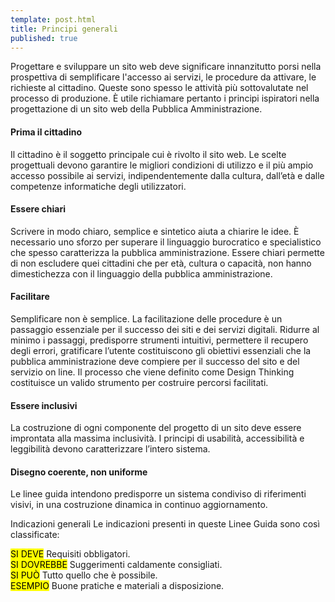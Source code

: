```yaml
---
template: post.html
title: Principi generali
published: true
---
```


Progettare e sviluppare un sito web deve significare innanzitutto porsi nella prospettiva di semplificare l'accesso ai servizi, le procedure da attivare, le richieste al cittadino. 
Queste sono spesso le attività più sottovalutate nel processo di produzione.
È utile richiamare pertanto i principi ispiratori nella progettazione di un sito web della Pubblica Amministrazione.

#### Prima il cittadino
Il cittadino è il soggetto principale cui è rivolto il sito web.
Le scelte progettuali devono garantire le migliori condizioni di utilizzo e il più ampio accesso possibile ai servizi, indipendentemente dalla cultura, dall’età e dalle competenze informatiche degli utilizzatori.

#### Essere chiari
Scrivere in modo chiaro, semplice e sintetico aiuta a chiarire le idee. È necessario uno sforzo per superare il linguaggio 
burocratico e specialistico che spesso caratterizza la pubblica amministrazione. Essere chiari permette di non escludere quei cittadini che per età, cultura o capacità, non hanno dimestichezza con il linguaggio della pubblica amministrazione. 

#### Facilitare

Semplificare non è semplice. La facilitazione delle procedure è un passaggio essenziale per il 
successo dei siti e dei servizi digitali. Ridurre al minimo i passaggi, predisporre strumenti intuitivi, permettere il recupero degli errori, gratificare l’utente costituiscono gli obiettivi essenziali che la pubblica amministrazione deve compiere per il successo del sito e del servizio on line. Il processo che viene definito come Design Thinking costituisce un valido strumento per costruire percorsi facilitati.

#### Essere inclusivi
La costruzione di ogni componente del progetto di un sito  deve essere improntata alla massima inclusività. 
I principi di usabilità, accessibilità e leggibilità devono caratterizzare l’intero sistema.

#### Disegno coerente, non uniforme
Le linee guida intendono predisporre un sistema condiviso di riferimenti visivi, in una costruzione dinamica in continuo aggiornamento. 

Indicazioni generali
Le indicazioni presenti in queste Linee Guida sono così classificate:

<div class="lg-callout lg-callout-must">
<mark>SI DEVE</mark>
Requisiti obbligatori.
</div>

<div class="lg-callout lg-callout-should">
<mark><mark>SI DOVREBBE</mark></mark>
Suggerimenti caldamente consigliati.
</div>

<div class="lg-callout lg-callout-could">
<mark>SI PUÒ</mark>
Tutto quello che è possibile.
</div>

<div class="lg-callout lg-callout-example">
<mark>ESEMPIO</mark>
Buone pratiche e materiali a disposizione.
</div>
